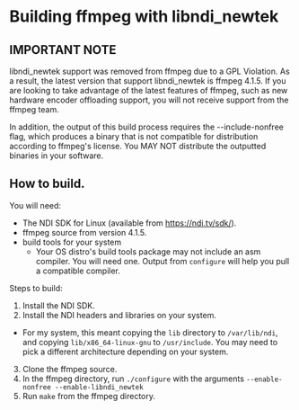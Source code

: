 # Building ffmpeg with libndi_newtek

## IMPORTANT NOTE
libndi_newtek support was removed from ffmpeg due to a GPL Violation. As a result, the latest version that support libndi_newtek is ffmpeg 4.1.5. 
If you are looking to take advantage of the latest features of ffmpeg, such as new hardware encoder offloading support, you will not receive
support from the ffmpeg team. 

In addition, the output of this build process requires the --include-nonfree flag, which produces a binary that is not compatible for distribution 
according to ffmpeg's license. You MAY NOT distribute the outputted binaries in your software. 

## How to build.

You will need:
* The NDI SDK for Linux (available from https://ndi.tv/sdk/).
* ffmpeg source from version 4.1.5. 
* build tools for your system
  * Your OS distro's build tools package may not include an asm compiler. You will need one. Output from `configure` will help you pull a compatible compiler. 

Steps to build:
1. Install the NDI SDK.
2. Install the NDI headers and libraries on your system.
  * For my system, this meant copying the `lib` directory to `/var/lib/ndi`, and copying `lib/x86_64-linux-gnu` to `/usr/include`. You may need to pick a different architecture depending on your system.
3. Clone the ffmpeg source.
4. In the ffmpeg directory, run `./configure` with the arguments `--enable-nonfree --enable-libndi_newtek`
5. Run `make` from the ffmpeg directory. 


